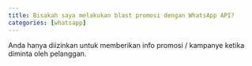 ```yaml
---
title: Bisakah saya melakukan blast promosi dengan WhatsApp API?
categories: [whatsapp]
---
```


Anda hanya diizinkan untuk memberikan info promosi / kampanye ketika diminta oleh pelanggan.

